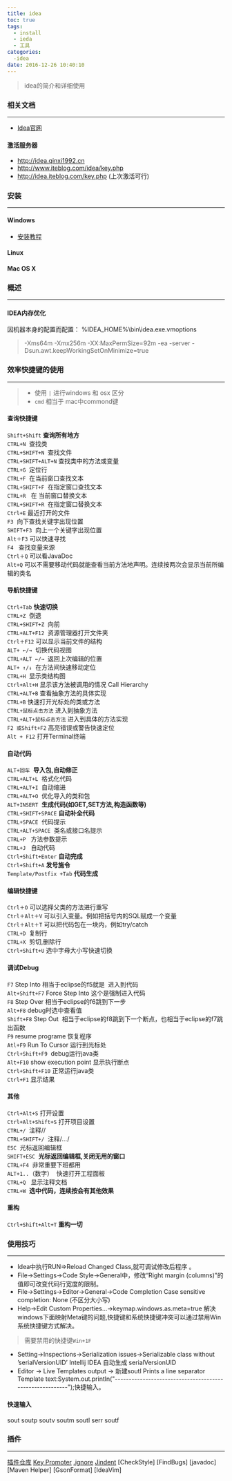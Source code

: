 ```yaml
---
title: idea
toc: true
tags:
  - install
  - ieda
  - 工具
categories:
  -idea
date: 2016-12-26 10:40:10
---
```

> idea的简介和详细使用

<!--more-->

### 相关文档
---
- [Idea官网](http://www.jetbrains.com/idea/)

#### 激活服务器
- http://idea.qinxi1992.cn
- http://www.iteblog.com/idea/key.php
- http://idea.iteblog.com/key.php (上次激活可行)

### 安装
---
#### Windows
- [安装教程](http://www.cnblogs.com/exmyth/p/5554452.html)

#### Linux

#### Mac OS X

### 概述
---
#### IDEA内存优化
因机器本身的配置而配置：
%IDEA_HOME%\bin\idea.exe.vmoptions
> -Xms64m
> -Xmx256m
> -XX:MaxPermSize=92m
> -ea
> -server
> -Dsun.awt.keepWorkingSetOnMinimize=true

### 效率快捷键的使用
---
> - 使用 `|` 进行windows 和 osx 区分  
> - `cmd` 相当于 mac中commond键

#### 查询快捷键  
`Shift+Shift` **查询所有地方**  
`CTRL+N`  查找类  
`CTRL+SHIFT+N`  查找文件  
`CTRL+SHIFT+ALT+N` 查找类中的方法或变量  
`CTRL+G`  定位行  
`CTRL+F`  在当前窗口查找文本  
`CTRL+SHIFT+F`  在指定窗口查找文本  
`CTRL+R`   在 当前窗口替换文本  
`CTRL+SHIFT+R`  在指定窗口替换文本  
`Ctrl+E` 最近打开的文件  
`F3`  向下查找关键字出现位置  
`SHIFT+F3`  向上一个关键字出现位置  
`Alt＋F3` 可以快速寻找  
`F4`   查找变量来源  
`Ctrl＋Q` 可以看JavaDoc  
`Alt+Q` 可以不需要移动代码就能查看当前方法地声明。连续按两次会显示当前所编辑的类名  

#### 导航快捷键
`Ctrl+Tab` **快速切换**  
`CTRL+Z`  倒退  
`CTRL+SHIFT+Z`  向前  
`CTRL+ALT+F12`  资源管理器打开文件夹  
`Ctrl＋F12` 可以显示当前文件的结构  
`ALT+ ←/→`  切换代码视图  
`CTRL+ALT ←/→`  返回上次编辑的位置  
`ALT+ ↑/↓`  在方法间快速移动定位  
`CTRL+H`  显示类结构图  
`Ctrl+Alt+H` 显示该方法被调用的情况 Call Hierarchy  
`CTRL+ALT+B` 查看抽象方法的具体实现  
`CTRL+B` 快速打开光标处的类或方法  
`CTRL+鼠标点击方法`  进入到抽象方法  
`CTRL+ALT+鼠标点击方法`  进入到具体的方法实现  
`F2 或Shift+F2` 高亮错误或警告快速定位  
`Alt + F12` 打开Terminal终端   

#### 自动代码
`ALT+回车`  **导入包,自动修正**  
`CTRL+ALT+L`  格式化代码  
`CTRL+ALT+I`  自动缩进  
`CTRL+ALT+O`  优化导入的类和包  
`ALT+INSERT`  **生成代码(如GET,SET方法,构造函数等)**  
`CTRL+SHIFT+SPACE` **自动补全代码**  
`CTRL+SPACE`  代码提示  
`CTRL+ALT+SPACE`  类名或接口名提示  
`CTRL+P`   方法参数提示  
`CTRL+J`   自动代码  
`Ctrl+Shift+Enter`  **自动完成**  
`Ctrl+Shift+A` **发号施令**  
`Template/Postfix +Tab` **代码生成**  

#### 编辑快捷键
`Ctrl＋O` 可以选择父类的方法进行重写  
`Ctrl＋Alt＋V` 可以引入变量。例如把括号内的SQL赋成一个变量  
`Ctrl＋Alt＋T` 可以把代码包在一块内，例如try/catch  
`CTRL+D`  复制行  
`CTRL+X`  剪切,删除行  
`Ctrl+Shift+U` 选中字母大小写快速切换  

#### 调试Debug
`F7` Step Into 相当于eclipse的f5就是  进入到代码  
`Alt+Shift+F7` Force Step Into 这个是强制进入代码  
`F8` Step Over 相当于eclipse的f6跳到下一步  
`Alt+F8` debug时选中查看值  
`Shift+F8` Step Out  相当于eclipse的f8跳到下一个断点，也相当于eclipse的f7跳出函数  
`F9` resume programe 恢复程序  
`Atl+F9` Run To Cursor 运行到光标处  
`Ctrl+Shift+F9`  debug运行java类  
`Alt+F10` show execution point 显示执行断点  
`Ctrl+Shift+F10` 正常运行java类  
`Ctrl+F1` 显示结果  

#### 其他
`Ctrl+Alt+S` 打开设置  
`Ctrl+Alt+Shift+S` 打开项目设置  
`CTRL+/`  注释//  
`CTRL+SHIFT+/`  注释/*...*/  
`ESC`  光标返回编辑框  
`SHIFT+ESC`  **光标返回编辑框,关闭无用的窗口**  
`CTRL+F4`  非常重要下班都用  
`ALT+1..`（数字）  快速打开工程面板  
`CTRL+Q`   显示注释文档  
`CTRL+W`  **选中代码，连续按会有其他效果**  

#### 重构
`Ctrl+Shift+Alt+T`  **重构一切**  

### 使用技巧
---
- Idea中执行RUN=>Reload Changed Class,就可调试修改后程序 。
- File->Settings->Code Style->General中，修改“Right margin (columns)”的值即可改变代码行宽度的限制。
- File->Settings->Editor->General->Code Completion Case sensitive completion: None (不区分大小写)
- Help->Edit Custom Properties...->keymap.windows.as.meta=true 解决windows下面映射Meta键的问题,快捷键和系统快捷键冲突可以通过禁用Win系统快捷键方式解决。
> 需要禁用的快捷键`Win+1F`
- Setting->Inspections->Serialization issues->Serializable class without ’serialVersionUID’ Intellij IDEA 自动生成 serialVersionUID
- Editor -> Live Templates output -> 新建soutl Prints a line separator Template text:System.out.println("---------------------------------------------------------");快捷输入。

#### 快速输入
sout
soutp
soutv
soutm
soutl
serr
soutf

### 插件
---
[插件仓库][0]
[Key Promoter][1]
[.ignore][2]
[Jindent][3]
[CheckStyle]
[FindBugs]
[javadoc]
[Maven Helper]
[GsonFormat]
[IdeaVim]

[0]:http://plugins.jetbrains.com/
[1]:http://plugins.jetbrains.com/plugin?pr=idea&pluginId=1003
[2]:http://plugins.jetbrains.com/plugin/7495?pr=objc
[3]:http://www.jindent.com
